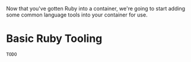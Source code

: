 Now that you've gotten Ruby into a container, we're going to start adding some common language tools into your container for use.

# Basic Ruby Tooling

`TODO`
